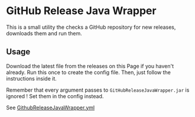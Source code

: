 # GitHub Release Java Wrapper

This is a small utility the checks a GitHub repository for new releases, downloads them and run them.

## Usage

Download the latest file from the releases on this Page if you haven't already.
Run this once to create the config file. Then, just follow the instructions inside it.

Remember that every argument passes to `GitHubReleaseJavaWrapper.jar` is ignored ! Set them in the config instead.

See [GithubReleaseJavaWrapper.yml](src/main/resources/GithubReleaseJavaWrapper.yml)
